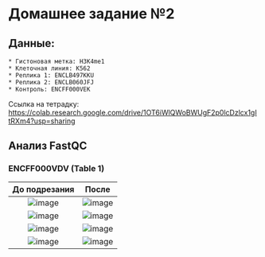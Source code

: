 # Домашнее задание №2

## Данные:
    * Гистоновая метка: H3K4me1
    * Клеточная линия: K562
    * Реплика 1: ENCLB497KKU
    * Реплика 2: ENCLB060JFJ
    * Контроль: ENCFF000VEK 

Ссылка на тетрадку: https://colab.research.google.com/drive/1OT6iWlQWoBWUgF2p0lcDzlcx1gItRXm4?usp=sharing

## Анализ FastQC
### ENCFF000VDV (Table 1)
До подрезания             |  После
:-------------------------:|:-------------------------:
![image](https://github.com/mylifeclosetwice/hse_hw2_chip/assets/71773580/d6dc0a47-8c9c-46c2-ad62-356c2bd5533e) | ![image](https://github.com/mylifeclosetwice/hse_hw2_chip/assets/71773580/8b659ff3-4927-47b0-8a72-4043ee2e9a54)
![image](https://github.com/mylifeclosetwice/hse_hw2_chip/assets/71773580/1e4f067a-49aa-43b0-9277-b551cdfc687f) | ![image](https://github.com/mylifeclosetwice/hse_hw2_chip/assets/71773580/cea9ff3c-17d3-49b1-8c3b-0c69e66ea645)
![image](https://github.com/mylifeclosetwice/hse_hw2_chip/assets/71773580/5ecf20fe-e502-4577-a0b6-759d54ce7661) | ![image](https://github.com/mylifeclosetwice/hse_hw2_chip/assets/71773580/c498adf4-4509-4113-b848-f589cb94b5fe)
![image](https://github.com/mylifeclosetwice/hse_hw2_chip/assets/71773580/dd1f82dd-eeb3-420a-94fa-7d96433853f1) | ![image](https://github.com/mylifeclosetwice/hse_hw2_chip/assets/71773580/aab9a36c-ab18-418d-ad55-2e2a829da14f)



